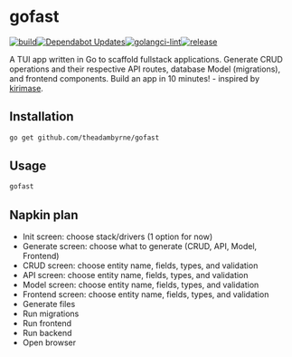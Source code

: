 # gofast

[![build](https://github.com/charmbracelet/bubbletea-app-template/actions/workflows/build.yml/badge.svg?branch=main)](https://github.com/charmbracelet/bubbletea-app-template/actions/workflows/build.yml)[![Dependabot Updates](https://github.com/charmbracelet/bubbletea-app-template/actions/workflows/dependabot/dependabot-updates/badge.svg)](https://github.com/charmbracelet/bubbletea-app-template/actions/workflows/dependabot/dependabot-updates)[![golangci-lint](https://github.com/charmbracelet/bubbletea-app-template/actions/workflows/lint.yml/badge.svg)](https://github.com/charmbracelet/bubbletea-app-template/actions/workflows/lint.yml)[![release](https://github.com/charmbracelet/bubbletea-app-template/actions/workflows/release.yml/badge.svg)](https://github.com/charmbracelet/bubbletea-app-template/actions/workflows/release.yml)

A TUI app written in Go to scaffold fullstack applications. Generate CRUD operations and their respective API routes, database Model (migrations), and frontend components. Build an app in 10 minutes! - inspired by [kirimase](https://kirimase.dev).

## Installation

```bash
go get github.com/theadambyrne/gofast
```

## Usage

```bash
gofast
```

## Napkin plan

- Init screen: choose stack/drivers (1 option for now)
- Generate screen: choose what to generate (CRUD, API, Model, Frontend)
- CRUD screen: choose entity name, fields, types, and validation
- API screen: choose entity name, fields, types, and validation
- Model screen: choose entity name, fields, types, and validation
- Frontend screen: choose entity name, fields, types, and validation
-  Generate files
-  Run migrations
-  Run frontend
-  Run backend
-  Open browser
